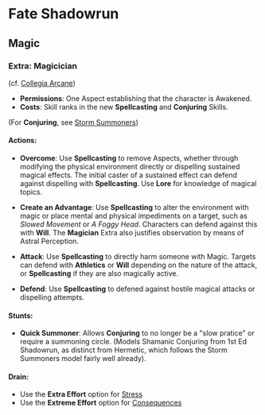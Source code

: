 Fate Shadowrun
==============

Magic
-----

### Extra: Magicician

(cf.
 [Collegia Arcane](http://fate-srd.com/fate-core/creating-extra#strong-extra-collegia-arcana-magic-strong))

-   **Permissions**: One Aspect establishing that the character is Awakened.
-   **Costs**: Skill ranks in the new **Spellcasting** and **Conjuring** Skills.

(For **Conjuring**, see
 [Storm Summoners](http://fate-srd.com/fate-system-toolkit/storm-summoners#the-30-second-version))

#### Actions:

-   **Overcome**:
Use **Spellcasting** to remove Aspects, whether through modifying the physical environment
  directly or dispelling sustained magical effects. The initial caster of a sustained effect can
  defend against dispelling with **Spellcasting**. Use **Lore** for knowledge of magical topics.

-   **Create an Advantage**:
Use **Spellcasting** to alter the environment with magic or place
  mental and physical impediments on a target, such as _Slowed Movement_ or _A Foggy Head_.
  Characters can defend against this with **Will**. The **Magician** Extra also justifies
  observation by means of Astral Perception.

-   **Attack**:
Use **Spellcasting** to directly harm someone with Magic. Targets can defend with
  **Athletics** or **Will** depending on the nature of the attack, or **Spellcasting** if they
  are also magically active.

-   **Defend**:
Use **Spellcasting** to defened against hostile magical attacks or dispelling attempts.

#### Stunts:
-   **Quick Summoner**:
Allows **Conjuring** to no longer be a "slow pratice" or require a summoning circle. (Models
  Shamanic Conjuring from 1st Ed Shadowrun, as distinct from Hermetic, which follows the Storm
  Summoners model fairly well already).

#### Drain:
-   Use the **Extra Effort** option for [Stress](http://fate-srd.com/fate-system-toolkit/customized-tools#stress)
-   Use the **Extreme Effort** option for
[Consequences](http://fate-srd.com/fate-system-toolkit/consequences#alternate-uses-for-consequences)
